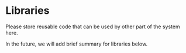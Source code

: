 Libraries
=========

Please store reusable code that can be used by other part of the system here.

In the future, we will add brief summary for libraries below.



